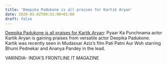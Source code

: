 ```yaml
---
title: 'Deepika Padukone is all praises for Kartik Aryan'
date: 2020-01-02T09:51:00+01:00
draft: false
---
```


[Deepika Padukone is all praises for Kartik Aryan](https://varindia.com/news/deepika-padukone-is-all-praises-for-kartik-aryan#.Xg2u7OkN3dQ.blogger): Pyaar Ka Punchnama actor Kartik Aryan is gaining praises from versatile actor Deepika Padukone. Kartik was recently seen in Mudassar Aziz’s film Pati Patni Aur Woh starring Bhumi Pednekar and Ananya Pandey in the lead.  
  
VARINDIA- INDIA'S FRONTLINE IT MAGAZINE